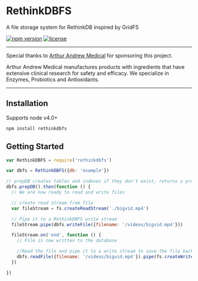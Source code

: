 # RethinkDBFS
A file storage system for RethinkDB inspired by GridFS

[![npm version](https://img.shields.io/npm/v/rethinkdbfs.svg)](https://www.npmjs.com/package/rethinkdbfs)
[![license](https://img.shields.io/npm/l/rethinkdbfs.svg)](https://github.com/internalfx/rethinkdbfs/blob/master/LICENSE)

---

Special thanks to [Arthur Andrew Medical](http://www.arthurandrew.com/) for sponsoring this project.

Arthur Andrew Medical manufactures products with ingredients that have extensive clinical research for safety and efficacy. We specialize in Enzymes, Probiotics and Antioxidants.

---

## Installation

Supports node v4.0+

```
npm install rethinkdbfs
```

## Getting Started

```javascript
var RethinkDBFS = require('rethinkdbfs')

var dbfs = RethinkDBFS({db: 'example'})

// prepDB creates tables and indexes if they don't exist, returns a promise.
dbfs.prepDB().then(function () {
  // We are now ready to read and write files

  // create read stream from file
  var fileStream = fs.createReadStream('./bigvid.mp4')

  // Pipe it to a RethinkDBFS write stream
  fileStream.pipe(dbfs.writeFile({filename: '/videos/bigvid.mp4'}))

  fileStream.on('end', function () {
    // File is now written to the database

    //Read the file and pipe it to a write stream to save the file back out to the file system.
    dbfs.readFile({filename: '/videos/bigvid.mp4'}).pipe(fs.createWriteStream('./test-bigvid.mp4'))
  })

})

```
